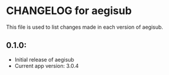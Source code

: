 # CHANGELOG for aegisub

This file is used to list changes made in each version of aegisub.

## 0.1.0:

* Initial release of aegisub
* Current app version: 3.0.4